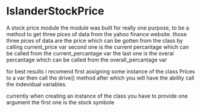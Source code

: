 # IslanderStockPrice
A stock price module
the module was built for really one purpose, to be a method to get three pices of data from the yahoo finance website.
those three pices of data are the price which can be gotten from the class by calling current_price var
second one is the current percantage which can be called from the current_percantage var
the last one is the overal percantage which can be called from the overall_percantage var

for best results i recomend first assigning some instance of the class Prices to a var 
then call the drive() method 
after which you will have the ability call the indevidual variables.

currently when creating an instance of the class you have to provide one argument
the first one is the stock symbole
